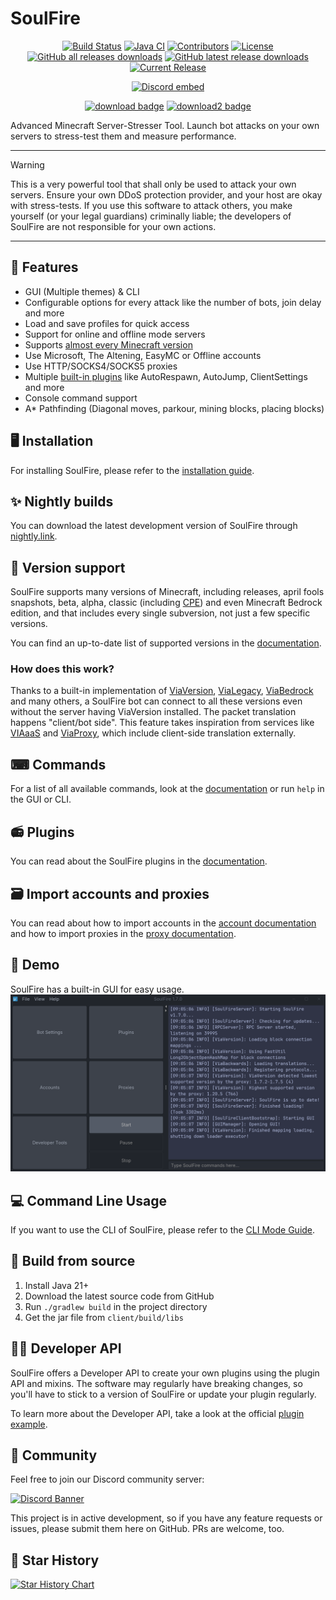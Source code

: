 # SoulFire

<!--suppress HtmlDeprecatedAttribute -->
<p align="center">
<a href="https://ci.codemc.io/job/AlexProgrammerDE/job/SoulFire/"><img src="https://ci.codemc.io/job/AlexProgrammerDE/job/SoulFire/badge/icon" alt="Build Status"></a>
<a href="https://github.com/AlexProgrammerDE/SoulFire/actions/workflows/build.yml"><img src="https://github.com/AlexProgrammerDE/SoulFire/actions/workflows/build.yml/badge.svg?branch=main" alt="Java CI"></a>
<a href="https://github.com/AlexProgrammerDE/SoulFire/graphs/contributors"><img src="https://img.shields.io/github/contributors/AlexProgrammerDE/SoulFire.svg" alt="Contributors"></a>
<a href="https://github.com/AlexProgrammerDE/SoulFire/blob/main/LICENSE"><img src="https://img.shields.io/github/license/AlexProgrammerDE/SoulFire.svg" alt="License"></a>
<a href="https://github.com/AlexProgrammerDE/SoulFire/releases/latest"><img alt="GitHub all releases downloads" src="https://img.shields.io/github/downloads/AlexProgrammerDE/SoulFire/total"></a>
<a href="https://github.com/AlexProgrammerDE/SoulFire/releases/latest"><img alt="GitHub latest release downloads" src="https://img.shields.io/github/downloads/AlexProgrammerDE/SoulFire/latest/total"></a>
<a href="https://github.com/AlexProgrammerDE/SoulFire/releases/latest"><img src="https://img.shields.io/github/release/AlexProgrammerDE/SoulFire.svg" alt="Current Release"></a>
</p>
<p align="center"><a href="https://discord.gg/vHgRd6YZmH"><img src="https://discordapp.com/api/guilds/739784741124833301/embed.png" alt="Discord embed"></a></p>

<p align="center">
<a href="https://github.com/AlexProgrammerDE/SoulFire/releases/latest"><img src="https://img.shields.io/badge/DOWNLOAD-LATEST-success?style=for-the-badge" alt="download badge"></a>
<a href="https://nightly.link/AlexProgrammerDE/SoulFire/workflows/build/main/SoulFire.zip"><img src="https://img.shields.io/badge/DOWNLOAD-DEV__BUILD-important?style=for-the-badge" alt="download2 badge"></a>
</p>

Advanced Minecraft Server-Stresser Tool. Launch bot attacks on your own servers to stress-test them and measure
performance.

---

> [!WARNING]
> This is a very powerful tool that shall only be used to attack your own servers. Ensure your own DDoS protection
> provider, and your host are okay with stress-tests. If you use this software to attack others, you make yourself (or
> your
> legal guardians) criminally liable; the developers of SoulFire are not responsible for your own actions.

---

## 🚀 Features

* GUI (Multiple themes) & CLI
* Configurable options for every attack like the number of bots, join delay and more
* Load and save profiles for quick access
* Support for online and offline mode servers
* Supports [almost every Minecraft version](#-version-support)
* Use Microsoft, The Altening, EasyMC or Offline accounts
* Use HTTP/SOCKS4/SOCKS5 proxies
* Multiple [built-in plugins](#-plugins) like AutoRespawn, AutoJump, ClientSettings and more
* Console command support
* A* Pathfinding (Diagonal moves, parkour, mining blocks, placing blocks)

## 🖥 Installation

For installing SoulFire, please refer to the [installation guide](https://soulfiremc.com/docs/installation).

## ✨ Nightly builds

You can download the latest development version of SoulFire
through [nightly.link](https://nightly.link/AlexProgrammerDE/SoulFire/workflows/build/main/SoulFire.zip).

## 🍿 Version support

SoulFire supports many versions of Minecraft, including releases, april fools snapshots, beta, alpha,
classic (including [CPE](https://wiki.vg/Classic_Protocol_Extension)) and even Minecraft Bedrock edition,
and that includes every single subversion, not just a few specific versions.

You can find an up-to-date list of supported versions in
the [documentation](https://soulfiremc.com/docs/usage/versions).

### How does this work?

Thanks to a built-in implementation of [ViaVersion](https://github.com/ViaVersion/ViaVersion),
[ViaLegacy](https://github.com/RaphiMC/ViaLegacy), [ViaBedrock](https://github.com/RaphiMC/ViaBedrock) and many others,
a SoulFire bot can connect to all these versions even without the server having ViaVersion installed.
The packet translation happens "client/bot side".
This feature takes inspiration from services like [VIAaaS](https://github.com/ViaVersion/VIAaaS)
and [ViaProxy](https://github.com/RaphiMC/ViaProxy),
which include client-side translation externally.

## ⌨ Commands

For a list of all available commands, look at the [documentation](https://soulfiremc.com/docs/usage/commands)
or run `help` in the GUI or CLI.

## 📻 Plugins

You can read about the SoulFire plugins in the [documentation](https://soulfiremc.com/docs/usage/plugins).

## 🗃 Import accounts and proxies

You can read about how to import accounts in the [account documentation](https://soulfiremc.com/docs/usage/accounts) and
how to import proxies in the [proxy documentation](https://soulfiremc.com/docs/usage/proxies).

## 🧵 Demo

SoulFire has a built-in GUI for easy usage.
![GUI](./assets/demo.png)

## 💻 Command Line Usage

If you want to use the CLI of SoulFire, please refer to the [CLI Mode Guide](https://soulfiremc.com/docs/guides/cli-mode).

## 🔧 Build from source

1. Install Java 21+
2. Download the latest source code from GitHub
3. Run `./gradlew build` in the project directory
4. Get the jar file from `client/build/libs`

## 👨‍💻 Developer API

SoulFire offers a Developer API to create your own plugins using the plugin API and mixins.
The software may regularly have breaking changes, so you'll have to stick to a version of SoulFire or update your plugin
regularly.

To learn more about the Developer API, take a look at the
official [plugin example](https://github.com/AlexProgrammerDE/SoulFirePluginExample).

## 🌈 Community

Feel free to join our Discord community server:

[![Discord Banner](https://discord.com/api/guilds/739784741124833301/widget.png?style=banner2)](https://discord.gg/vHgRd6YZmH)

This project is in active development, so if you have any feature requests or issues, please submit them here on GitHub.
PRs are welcome, too.

## 🌟 Star History

<a href="https://star-history.com/#AlexProgrammerDE/SoulFire&Date">
  <picture>
    <source media="(prefers-color-scheme: dark)" srcset="https://api.star-history.com/svg?repos=AlexProgrammerDE/SoulFire&type=Date&theme=dark" />
    <source media="(prefers-color-scheme: light)" srcset="https://api.star-history.com/svg?repos=AlexProgrammerDE/SoulFire&type=Date" />
    <img alt="Star History Chart" src="https://api.star-history.com/svg?repos=AlexProgrammerDE/SoulFire&type=Date" />
  </picture>
</a>

